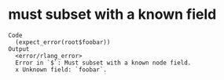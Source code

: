# must subset with a known field

    Code
      (expect_error(root$foobar))
    Output
      <error/rlang_error>
      Error in `$`: Must subset with a known node field.
      x Unknown field: `foobar`.

